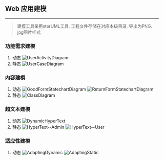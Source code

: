 ## Web 应用建模
***
>建模工具采用starUML工具, 工程文件存储在对应本级目录, 导出为PNG、jpg图片样式

### 功能需求建模
1. 动态
![UserActivityDiagram](需求建模/UserActivityDiagram.jpg)
2. 静态
![UserCaseDiagram](需求建模/UserCaseDiagram.jpg)

### 内容建模
1. 动态
![GoodFormStatechartDiagram](内容建模/GoodFormStatechartDiagram.png)
![ReturnFormStatechartDiagram](内容建模/ReturnFormStatechartDiagram.png)
2. 静态
![ClassDiagram](内容建模/ClassDiagram.png)

### 超文本建模
1. 动态
![DynamicHyperText](超文本建模/DynamicHyperText.jpg)
2. 静态
![HyperText--Admin](超文本建模/HyperText--Admin.png)
![HyperText--User](超文本建模/HyperText--User.png)

### 适应性建模
1. 动态
![AdaptingDynamic](适应性建模/AdaptingDynamic.png)
![AdaptingStatic](适应性建模/AdaptingStatic.png)